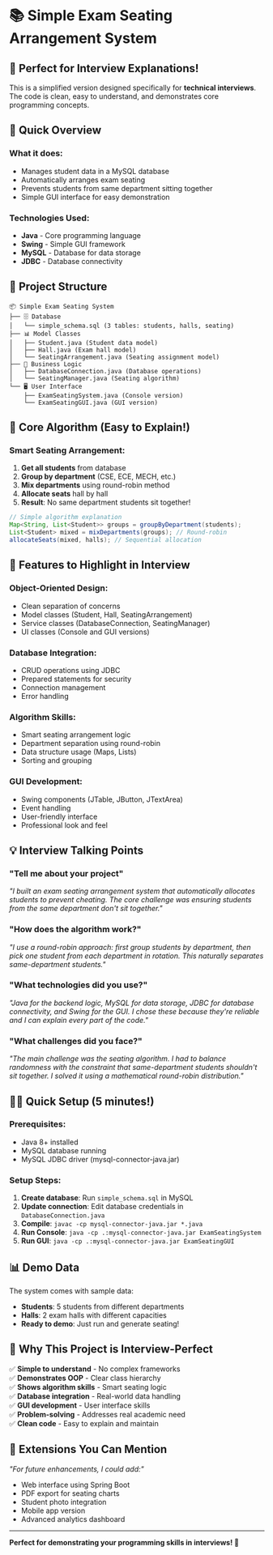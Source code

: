 # 📚 Simple Exam Seating Arrangement System

## 🎯 Perfect for Interview Explanations!

This is a simplified version designed specifically for **technical interviews**. The code is clean, easy to understand, and demonstrates core programming concepts.

## 🚀 Quick Overview

### **What it does:**
- Manages student data in a MySQL database
- Automatically arranges exam seating
- Prevents students from same department sitting together
- Simple GUI interface for easy demonstration

### **Technologies Used:**
- **Java** - Core programming language
- **Swing** - Simple GUI framework
- **MySQL** - Database for data storage
- **JDBC** - Database connectivity

## 📁 Project Structure

```
📦 Simple Exam Seating System
├── 🗄️ Database
│   └── simple_schema.sql (3 tables: students, halls, seating)
├── 📊 Model Classes
│   ├── Student.java (Student data model)
│   ├── Hall.java (Exam hall model)
│   └── SeatingArrangement.java (Seating assignment model)
├── 🔧 Business Logic
│   ├── DatabaseConnection.java (Database operations)
│   └── SeatingManager.java (Seating algorithm)
└── 🖥️ User Interface
    ├── ExamSeatingSystem.java (Console version)
    └── ExamSeatingGUI.java (GUI version)
```

## 🧮 Core Algorithm (Easy to Explain!)

### **Smart Seating Arrangement:**
1. **Get all students** from database
2. **Group by department** (CSE, ECE, MECH, etc.)
3. **Mix departments** using round-robin method
4. **Allocate seats** hall by hall
5. **Result**: No same department students sit together!

```java
// Simple algorithm explanation
Map<String, List<Student>> groups = groupByDepartment(students);
List<Student> mixed = mixDepartments(groups); // Round-robin
allocateSeats(mixed, halls); // Sequential allocation
```

## 🎨 Features to Highlight in Interview

### **Object-Oriented Design:**
- Clean separation of concerns
- Model classes (Student, Hall, SeatingArrangement)
- Service classes (DatabaseConnection, SeatingManager)
- UI classes (Console and GUI versions)

### **Database Integration:**
- CRUD operations using JDBC
- Prepared statements for security
- Connection management
- Error handling

### **Algorithm Skills:**
- Smart seating arrangement logic
- Department separation using round-robin
- Data structure usage (Maps, Lists)
- Sorting and grouping

### **GUI Development:**
- Swing components (JTable, JButton, JTextArea)
- Event handling
- User-friendly interface
- Professional look and feel

## 💡 Interview Talking Points

### **"Tell me about your project"**
*"I built an exam seating arrangement system that automatically allocates students to prevent cheating. The core challenge was ensuring students from the same department don't sit together."*

### **"How does the algorithm work?"**
*"I use a round-robin approach: first group students by department, then pick one student from each department in rotation. This naturally separates same-department students."*

### **"What technologies did you use?"**
*"Java for the backend logic, MySQL for data storage, JDBC for database connectivity, and Swing for the GUI. I chose these because they're reliable and I can explain every part of the code."*

### **"What challenges did you face?"**
*"The main challenge was the seating algorithm. I had to balance randomness with the constraint that same-department students shouldn't sit together. I solved it using a mathematical round-robin distribution."*

## 🏃‍♂️ Quick Setup (5 minutes!)

### **Prerequisites:**
- Java 8+ installed
- MySQL database running
- MySQL JDBC driver (mysql-connector-java.jar)

### **Setup Steps:**
1. **Create database**: Run `simple_schema.sql` in MySQL
2. **Update connection**: Edit database credentials in `DatabaseConnection.java`
3. **Compile**: `javac -cp mysql-connector-java.jar *.java`
4. **Run Console**: `java -cp .:mysql-connector-java.jar ExamSeatingSystem`
5. **Run GUI**: `java -cp .:mysql-connector-java.jar ExamSeatingGUI`

## 📊 Demo Data

The system comes with sample data:
- **Students**: 5 students from different departments
- **Halls**: 2 exam halls with different capacities
- **Ready to demo**: Just run and generate seating!

## 🌟 Why This Project is Interview-Perfect

✅ **Simple to understand** - No complex frameworks  
✅ **Demonstrates OOP** - Clear class hierarchy  
✅ **Shows algorithm skills** - Smart seating logic  
✅ **Database integration** - Real-world data handling  
✅ **GUI development** - User interface skills  
✅ **Problem-solving** - Addresses real academic need  
✅ **Clean code** - Easy to explain and maintain  

## 🚀 Extensions You Can Mention

*"For future enhancements, I could add:"*
- Web interface using Spring Boot
- PDF export for seating charts  
- Student photo integration
- Mobile app version
- Advanced analytics dashboard

---
**Perfect for demonstrating your programming skills in interviews! 🎯**